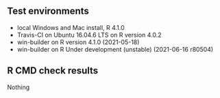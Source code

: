 ## Test environments
* local Windows and Mac install, R 4.1.0
* Travis-CI on Ubuntu 16.04.6 LTS on R version 4.0.2
* win-builder on R version 4.1.0 (2021-05-18)
* win-builder on R Under development (unstable) (2021-06-16 r80504)

## R CMD check results
Nothing
